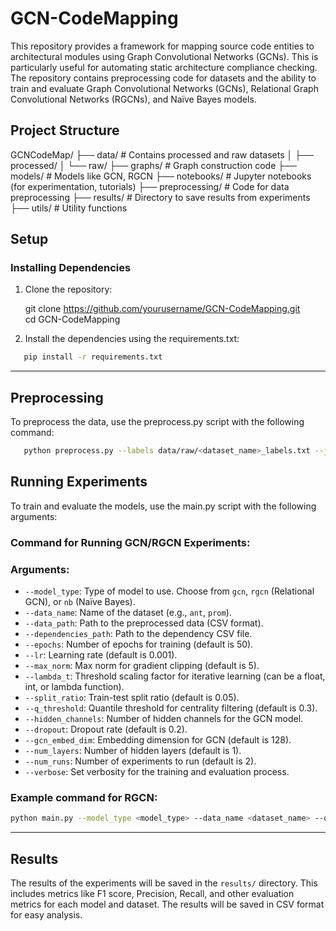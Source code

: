 # GCN-CodeMapping

This repository provides a framework for mapping source code entities to architectural modules using Graph Convolutional Networks (GCNs). This is particularly useful for automating static architecture compliance checking. The repository contains preprocessing code for datasets and the ability to train and evaluate Graph Convolutional Networks (GCNs), Relational Graph Convolutional Networks (RGCNs), and Naïve Bayes models.

## Project Structure

GCNCodeMap/ ├── data/ # Contains processed and raw datasets │ ├── processed/ │ └── raw/ ├── graphs/ # Graph construction code ├── models/ # Models like GCN, RGCN ├── notebooks/ # Jupyter notebooks (for experimentation, tutorials) ├── preprocessing/ # Code for data preprocessing ├── results/ # Directory to save results from experiments ├── utils/ # Utility functions 

## Setup

### Installing Dependencies

1. Clone the repository:

   git clone https://github.com/yourusername/GCN-CodeMapping.git  
   cd GCN-CodeMapping

2. Install the dependencies using the requirements.txt:

```bash
   pip install -r requirements.txt
```
---

## Preprocessing
To preprocess the data, use the preprocess.py script with the following command:

```bash
   python preprocess.py --labels data/raw/<dataset_name>_labels.txt --json data/raw/<dataset_name>.json --name <dataset_name>
```

## Running Experiments

To train and evaluate the models, use the main.py script with the following arguments:

### Command for Running GCN/RGCN Experiments:

### Arguments:

- `--model_type`: Type of model to use. Choose from `gcn`, `rgcn` (Relational GCN), or `nb` (Naïve Bayes).
- `--data_name`: Name of the dataset (e.g., `ant`, `prom`).
- `--data_path`: Path to the preprocessed data (CSV format).
- `--dependencies_path`: Path to the dependency CSV file.
- `--epochs`: Number of epochs for training (default is 50).
- `--lr`: Learning rate (default is 0.001).
- `--max_norm`: Max norm for gradient clipping (default is 5).
- `--lambda_t`: Threshold scaling factor for iterative learning (can be a float, int, or lambda function).
- `--split_ratio`: Train-test split ratio (default is 0.05).
- `--q_threshold`: Quantile threshold for centrality filtering (default is 0.3).
- `--hidden_channels`: Number of hidden channels for the GCN model.
- `--dropout`: Dropout rate (default is 0.2).
- `--gcn_embed_dim`: Embedding dimension for GCN (default is 128).
- `--num_layers`: Number of hidden layers (default is 1).
- `--num_runs`: Number of experiments to run (default is 2).
- `--verbose`: Set verbosity for the training and evaluation process.

### Example command for RGCN:

```bash
python main.py --model_type <model_type> --data_name <dataset_name> --data_path data/processed/<dataset_name>.csv --dependencies_path data/processed/dependencies_<dataset_name>.csv --epochs 50 --lr 0.001 --max_norm 5 --lambda_t 0.8 --split_ratio 0.05 --q_threshold 0.3 --hidden_channels 16 --dropout 0.2 --gcn_embed_dim 128 --num_layers 1 --num_runs 2 --verbose True
```
---

## Results

The results of the experiments will be saved in the `results/` directory. This includes metrics like F1 score, Precision, Recall, and other evaluation metrics for each model and dataset. The results will be saved in CSV format for easy analysis.
